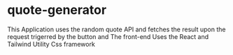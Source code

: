 # quote-generator
This Application uses the random quote API and fetches the result upon the request trigerred by the button and The front-end Uses the React and Tailwind Utility Css framework 
